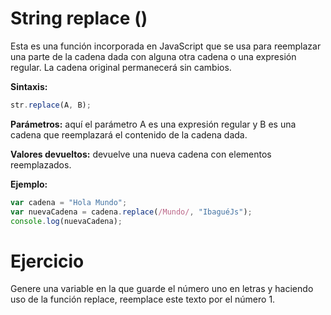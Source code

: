 # String replace ()

Esta es una función incorporada en JavaScript que se usa para reemplazar una parte de la cadena dada con alguna otra cadena o una expresión regular. La cadena original permanecerá sin cambios.

**Sintaxis:**

```js
str.replace(A, B);
```

**Parámetros:** aquí el parámetro A es una expresión regular y B es una cadena que reemplazará el contenido de la cadena dada.

**Valores devueltos:** devuelve una nueva cadena con elementos reemplazados.

**Ejemplo:**

```js
var cadena = "Hola Mundo";
var nuevaCadena = cadena.replace(/Mundo/, "IbaguéJs");
console.log(nuevaCadena);
```

# Ejercicio

Genere una variable en la que guarde el número uno en letras y haciendo uso de la función replace, reemplace este texto por el número 1.
